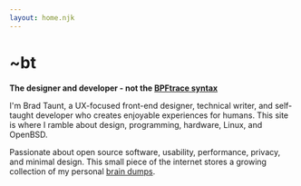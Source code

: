 ```yaml
---
layout: home.njk
---
```

# ~bt

**The designer and developer - not the [BPFtrace syntax](https://man.openbsd.org/bt)**

I'm Brad Taunt, a UX-focused front-end designer, technical writer, and self-taught developer who creates enjoyable experiences for humans. This site is where I ramble about design, programming, hardware, Linux, and OpenBSD.

Passionate about open source software, usability, performance, privacy, and minimal design. This small piece of the internet stores a growing collection of my personal [brain dumps](/dump).
